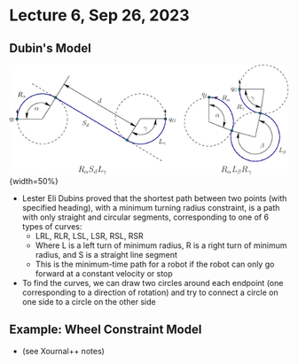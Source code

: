 # Lecture 6, Sep 26, 2023

## Dubin's Model

![Example of Dubin's curves.](imgs/lec6_1.png){width=50%}

* Lester Eli Dubins proved that the shortest path between two points (with specified heading), with a minimum turning radius constraint, is a path with only straight and circular segments, corresponding to one of 6 types of curves:
	* LRL, RLR, LSL, LSR, RSL, RSR
	* Where L is a left turn of minimum radius, R is a right turn of minimum radius, and S is a straight line segment
	* This is the minimum-time path for a robot if the robot can only go forward at a constant velocity or stop
* To find the curves, we can draw two circles around each endpoint (one corresponding to a direction of rotation) and try to connect a circle on one side to a circle on the other side

## Example: Wheel Constraint Model

* (see Xournal++ notes)

